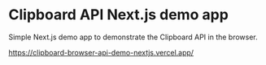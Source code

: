 # Clipboard API Next.js demo app

Simple Next.js demo app to demonstrate the Clipboard API in the browser.

https://clipboard-browser-api-demo-nextjs.vercel.app/